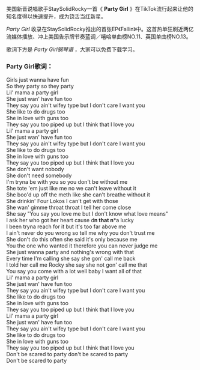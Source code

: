 

美国新晋说唱歌手StaySolidRocky一首《 **Party Girl** 》在TikTok流行起来让他的知名度得以快速提升，成为饶舌当红新星。

_Party Girl_
收录在StaySolidRocky推出的首张EP《Fallin》中。这首热单狂刷近两亿流媒体播放、冲上美国告示牌节奏蓝调／嘻哈单曲榜NO.11、英国单曲榜NO.13。

歌词下方是 _Party Girl钢琴谱_ ，大家可以免费下载学习。

### Party Girl歌词：

Girls just wanna have fun  
So they party so they party  
Lil' mama a party girl  
She just wan' have fun too  
They say you ain't wifey type but I don't care I want you  
She like to do drugs too  
She in love with guns too  
They say you too piped up but I think that I love you  
Lil' mama a party girl  
She just wan' have fun too  
They say you ain't wifey type but I don't care I want you  
She like to do drugs too  
She in love with guns too  
They say you too piped up but I think that I love you  
She don't want nobody  
She don't need somebody  
I'm tryna be with you so you don't be without me  
She tote 'em just like me no we can't leave without it  
She boo'd up off the meth like she can't breathe without it  
She drinkin' Four Lokos I can't get with those  
She wan' gimme throat throat I tell her come close  
She say "You say you love me but I don't know what love means"  
I ask her who got her heart cause d**n that n***a lucky  
I been tryna reach for it but it's too far above me  
I ain't never do you wrong so tell me why you don't trust me  
She don't do this often she said it's only because me  
You the one who wanted it therefore you can never judge me  
She just wanna party and nothing's wrong with that  
Every time I'm calling she say she gon' call me back  
I told her call me Rocky she say she not gon' call me that  
You say you come with a lot well baby I want all of that  
Lil' mama a party girl  
She just wan' have fun too  
They say you ain't wifey type but I don't care I want you  
She like to do drugs too  
She in love with guns too  
They say you too piped up but I think that I love you  
Lil' mama a party girl  
She just wan' have fun too  
They say you ain't wifey type but I don't care I want you  
She like to do drugs too  
She in love with guns too  
They say you too piped up but I think that I love you  
Don't be scared to party don't be scared to party  
Don't be scared to party

